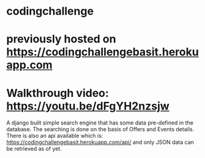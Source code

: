 # codingchallenge

# previously hosted on https://codingchallengebasit.herokuapp.com

# Walkthrough video: https://youtu.be/dFgYH2nzsjw

A django built simple search engine that has some data pre-defined in the database. The searching is done on the basis of Offers and Events details. There is also an api available which is: https://codingchallengebasit.herokuapp.com/api/ and only JSON data can be retrieved as of yet.
